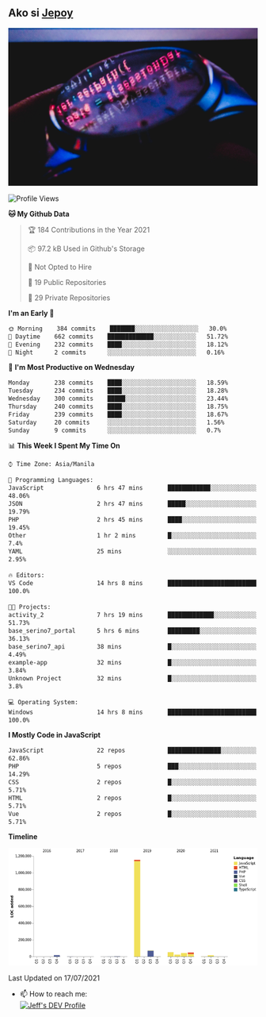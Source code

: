 ## Ako si [Jepoy](https://github.com/je-poy)
![je-poy-cover-img](imgs/cover.jpeg)

<!--START_SECTION:waka-->
![Profile Views](http://img.shields.io/badge/Profile%20Views-0-blue)

**🐱 My Github Data** 

> 🏆 184 Contributions in the Year 2021
 > 
> 📦 97.2 kB Used in Github's Storage 
 > 
> 🚫 Not Opted to Hire
 > 
> 📜 19 Public Repositories 
 > 
> 🔑 29 Private Repositories  
 > 
**I'm an Early 🐤** 

```text
🌞 Morning    384 commits    ███████░░░░░░░░░░░░░░░░░░   30.0% 
🌆 Daytime    662 commits    █████████████░░░░░░░░░░░░   51.72% 
🌃 Evening    232 commits    ████░░░░░░░░░░░░░░░░░░░░░   18.12% 
🌙 Night      2 commits      ░░░░░░░░░░░░░░░░░░░░░░░░░   0.16%

```
📅 **I'm Most Productive on Wednesday** 

```text
Monday       238 commits    ████░░░░░░░░░░░░░░░░░░░░░   18.59% 
Tuesday      234 commits    ████░░░░░░░░░░░░░░░░░░░░░   18.28% 
Wednesday    300 commits    █████░░░░░░░░░░░░░░░░░░░░   23.44% 
Thursday     240 commits    ████░░░░░░░░░░░░░░░░░░░░░   18.75% 
Friday       239 commits    ████░░░░░░░░░░░░░░░░░░░░░   18.67% 
Saturday     20 commits     ░░░░░░░░░░░░░░░░░░░░░░░░░   1.56% 
Sunday       9 commits      ░░░░░░░░░░░░░░░░░░░░░░░░░   0.7%

```


📊 **This Week I Spent My Time On** 

```text
⌚︎ Time Zone: Asia/Manila

💬 Programming Languages: 
JavaScript               6 hrs 47 mins       ████████████░░░░░░░░░░░░░   48.06% 
JSON                     2 hrs 47 mins       █████░░░░░░░░░░░░░░░░░░░░   19.79% 
PHP                      2 hrs 45 mins       ████░░░░░░░░░░░░░░░░░░░░░   19.45% 
Other                    1 hr 2 mins         █░░░░░░░░░░░░░░░░░░░░░░░░   7.4% 
YAML                     25 mins             ░░░░░░░░░░░░░░░░░░░░░░░░░   2.95%

🔥 Editors: 
VS Code                  14 hrs 8 mins       █████████████████████████   100.0%

🐱‍💻 Projects: 
activity_2               7 hrs 19 mins       █████████████░░░░░░░░░░░░   51.73% 
base_serino7_portal      5 hrs 6 mins        █████████░░░░░░░░░░░░░░░░   36.13% 
base_serino7_api         38 mins             █░░░░░░░░░░░░░░░░░░░░░░░░   4.49% 
example-app              32 mins             █░░░░░░░░░░░░░░░░░░░░░░░░   3.84% 
Unknown Project          32 mins             █░░░░░░░░░░░░░░░░░░░░░░░░   3.8%

💻 Operating System: 
Windows                  14 hrs 8 mins       █████████████████████████   100.0%

```

**I Mostly Code in JavaScript** 

```text
JavaScript               22 repos            ███████████████░░░░░░░░░░   62.86% 
PHP                      5 repos             ███░░░░░░░░░░░░░░░░░░░░░░   14.29% 
CSS                      2 repos             █░░░░░░░░░░░░░░░░░░░░░░░░   5.71% 
HTML                     2 repos             █░░░░░░░░░░░░░░░░░░░░░░░░   5.71% 
Vue                      2 repos             █░░░░░░░░░░░░░░░░░░░░░░░░   5.71%

```


**Timeline**

![Chart not found](https://raw.githubusercontent.com/je-poy/je-poy/main/charts/bar_graph.png) 


 Last Updated on 17/07/2021
<!--END_SECTION:waka-->

- 📫 How to reach me: <br />
[<img src="https://d2fltix0v2e0sb.cloudfront.net/dev-badge.svg" width="50" alt="Jeff's DEV Profile" />](https://dev.to/jepoy)
<!--
**je-poy/je-poy** is a ✨ _special_ ✨ repository because its `README.md` (this file) appears on your GitHub profile.

Here are some ideas to get you started:

- 🔭 I’m currently working on ...
- 🌱 I’m currently learning ...
- 👯 I’m looking to collaborate on ...
- 🤔 I’m looking for help with ...
- 💬 Ask me about ...

- 😄 Pronouns: ...
- ⚡ Fun fact: ...
-->
